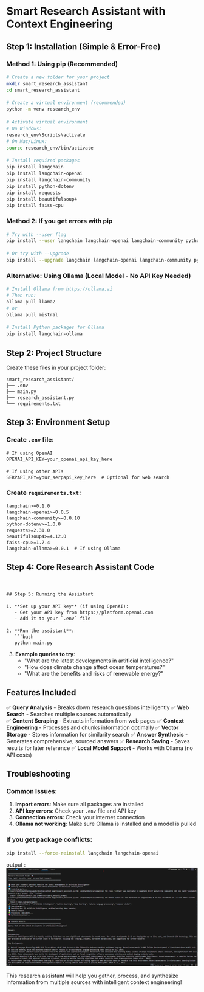# Smart Research Assistant with Context Engineering

## Step 1: Installation (Simple & Error-Free)

### Method 1: Using pip (Recommended)
```bash
# Create a new folder for your project
mkdir smart_research_assistant
cd smart_research_assistant

# Create a virtual environment (recommended)
python -m venv research_env

# Activate virtual environment
# On Windows:
research_env\Scripts\activate
# On Mac/Linux:
source research_env/bin/activate

# Install required packages
pip install langchain
pip install langchain-openai
pip install langchain-community
pip install python-dotenv
pip install requests
pip install beautifulsoup4
pip install faiss-cpu
```

### Method 2: If you get errors with pip
```bash
# Try with --user flag
pip install --user langchain langchain-openai langchain-community python-dotenv requests beautifulsoup4 faiss-cpu

# Or try with --upgrade
pip install --upgrade langchain langchain-openai langchain-community python-dotenv requests beautifulsoup4 faiss-cpu
```

### Alternative: Using Ollama (Local Model - No API Key Needed)
```bash
# Install Ollama from https://ollama.ai
# Then run:
ollama pull llama2
# or
ollama pull mistral

# Install Python packages for Ollama
pip install langchain-ollama
```

## Step 2: Project Structure
Create these files in your project folder:
```
smart_research_assistant/
├── .env
├── main.py
├── research_assistant.py
└── requirements.txt
```

## Step 3: Environment Setup

### Create `.env` file:
```env
# If using OpenAI
OPENAI_API_KEY=your_openai_api_key_here

# If using other APIs
SERPAPI_KEY=your_serpapi_key_here  # Optional for web search
```

### Create `requirements.txt`:
```
langchain>=0.1.0
langchain-openai>=0.0.5
langchain-community>=0.0.10
python-dotenv>=1.0.0
requests>=2.31.0
beautifulsoup4>=4.12.0
faiss-cpu>=1.7.4
langchain-ollama>=0.0.1  # If using Ollama
```

## Step 4: Core Research Assistant Code

```


## Step 5: Running the Assistant

1. **Set up your API key** (if using OpenAI):
   - Get your API key from https://platform.openai.com
   - Add it to your `.env` file

2. **Run the assistant**:
   ```bash
   python main.py
   ```

3. **Example queries to try**:
   - "What are the latest developments in artificial intelligence?"
   - "How does climate change affect ocean temperatures?"
   - "What are the benefits and risks of renewable energy?"

## Features Included

✅ **Query Analysis** - Breaks down research questions intelligently
✅ **Web Search** - Searches multiple sources automatically  
✅ **Content Scraping** - Extracts information from web pages
✅ **Context Engineering** - Processes and chunks information optimally
✅ **Vector Storage** - Stores information for similarity search
✅ **Answer Synthesis** - Generates comprehensive, sourced answers
✅ **Research Saving** - Saves results for later reference
✅ **Local Model Support** - Works with Ollama (no API costs)

## Troubleshooting

### Common Issues:
1. **Import errors**: Make sure all packages are installed
2. **API key errors**: Check your `.env` file and API key
3. **Connection errors**: Check your internet connection
4. **Ollama not working**: Make sure Ollama is installed and a model is pulled

### If you get package conflicts:
```bash
pip install --force-reinstall langchain langchain-openai
```

output :
![image](img/imgg.png)

This research assistant will help you gather, process, and synthesize information from multiple sources with intelligent context engineering!
